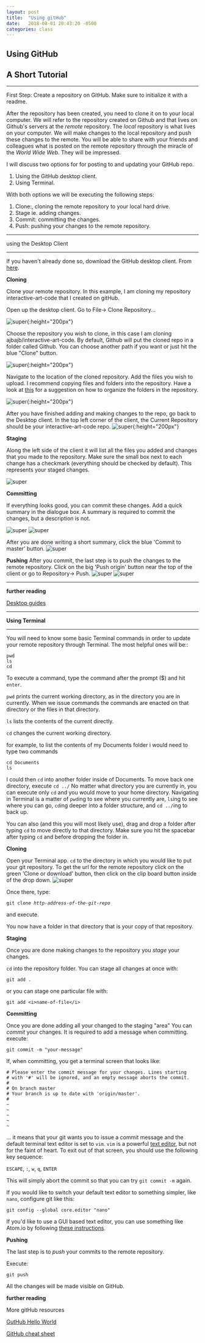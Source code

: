 ```yaml
---
layout: post
title:  "Using gitHub"
date:   2018-08-01 20:43:20 -0500
categories: class
---
```


## Using GitHub
## A Short Tutorial
___

First Step: Create a repository on GitHub. Make sure to initialize it with a readme.

After the repository has been created, you need to clone it on to your local computer.  We will refer to the repository created on Github and that lives on Github's servers at the _remote_ repository. The _local_ repository is what lives on your computer. We will make changes to the local repository and push these changes to the remote.  You will be able to share with your friends and colleagues what is posted on the remote repository through the miracle of the _World Wide Web_. They will be impressed.

I will discuss two options for for posting to and updating your GitHub repo.
1. Using the GitHub desktop client.
2. Using Terminal.

With both options we will be executing the following steps:
1. Clone:, cloning the remote repository to your local hard drive.
2. Stage ie. adding changes.
3. Commit: committing the changes.
4. Push: pushing your changes to the remote repository.
___

using the Desktop Client
___

If you haven't already done so, download the GitHub desktop client. From [here](https://desktop.github.com/).

__Cloning__

Clone your remote repository. In this example, I am cloning my repository interactive-art-code that I created on gitHub.

Open up the desktop client. Go to File-> Clone Repository...

![super]({{site.url}}/ARTTECH3135-fall2018/assets/images/dc1.png){:height="200px"}

Choose the repository you wish to clone, in this case I am cloning ajbajb/interactive-art-code.  By default, Github will put the cloned repo in a folder called Github.  You can choose another path if you want or just hit the blue "Clone" button.  

![super]({{site.url}}/ARTTECH3135-fall2018/assets/images/dc2.png){:height="200px"}

Navigate to the location of the cloned repository. Add the files you wish to upload. I recommend copying files and folders into the repository. Have a look at [this](https://ajbajb.github.io/ARTTECH3135-fall2018/class/2018/10/18/class07.html) for a suggestion on how to organize the folders in the repository.

![super]({{site.url}}/ARTTECH3135-fall2018/assets/images/dc3.png){:height="200px"}

After you have finished adding and making changes to the repo, go back to the Desktop client. In the top left corner of the client, the Current Repository should be your interactive-art-code repo.
![super]({{site.url}}/ARTTECH3135-fall2018/assets/images/dc4-1.png){:height="200px"}

__Staging__

Along the left side of the client it will list all the files you added and changes that you made to the repository. Make sure the small box next to each change has a checkmark (everything should be checked by default).  This represents your staged changes.

![super]({{site.url}}/ARTTECH3135-fall2018/assets/images/dc5.png)

__Committing__

If everything looks good, you can commit these changes.
    Add a quick summary in the dialogue box. A summary is required to commit the changes, but a description is not.

![super]({{site.url}}/ARTTECH3135-fall2018/assets/images/dc6.png)
![super]({{site.url}}/ARTTECH3135-fall2018/assets/images/dc6-1.png)

After you are done writing a short summary, click the blue 'Commit to master' button.
![super]({{site.url}}/ARTTECH3135-fall2018/assets/images/dc7.png)

__Pushing__
After you commit, the last step is to push the changes to the remote repository.  Click on the big 'Push origin' button near the top of the client or go to Repository-> Push.
![super]({{site.url}}/ARTTECH3135-fall2018/assets/images/dc8.png)
![super]({{site.url}}/ARTTECH3135-fall2018/assets/images/dc8-1.png)
___

__further reading__

[Desktop guides](https://help.github.com/desktop/guides/getting-started-with-github-desktop/)

___

__Using Terminal__

___
You will need to know some basic Terminal commands in order to update your remote repository through Terminal.  The most helpful ones will be::
```
pwd
ls
cd
```
To execute a command, type the command after the prompt ($) and hit `enter`.

`pwd` prints the current working directory, as in the directory you are in currently. When we issue commands the commands are enacted on that directory or the files in that directory.

`ls` lists the contents of the current directly.

`cd` changes the current working directory.

for example, to list the contents of my Documents folder i would need to type two commands
```
cd Documents
ls
```
I could then `cd` into another folder inside of Documents. To move back one directory, execute `cd ../`
No matter what directory you are currently in, you can execute only `cd` and you would move to your home directory.
Navigating in Terminal is a matter of `pwd`ing to see where you currently are, `ls`ing to see where you can go, `cd`ing deeper into a folder structure, and `cd ../`ing to back up.

You can also (and this you will most likely use), drag and drop a folder after typing `cd` to move directly to that directory.  Make sure you hit the spacebar after typing `cd` and before dropping the folder in.

__Cloning__

Open your Terminal app. `cd` to the directory in which you would like to put your git repository. To get the url for the remote repository click on the green 'Clone or download' button, then click on the clip board button inside of the drop down.
![super]({{site.url}}/ARTTECH3135-fall2018/assets/images/gitClone.png)

Once there, type:

<pre><code>git clone <em>http-address-of-the-git-repo</em></code></pre>
and execute.

You now have a folder in that directory that is your copy of that repository.

__Staging__

Once you are done making changes to the repository you _stage_ your changes.

`cd` into the repository folder.
You can stage all changes at once with:
```
git add .
```
or you can stage one particular file with:

```
git add <i>name-of-file</i>
```

__Committing__

Once you are done adding all your changed to the staging "area" You can _commit_ your changes.
It is required to add a message when committing.
execute:

```
git commit -m "your-message"
```

If, when committing, you get a terminal screen that looks like:

```
# Please enter the commit message for your changes. Lines starting
# with '#' will be ignored, and an empty message aborts the commit.
#
# On branch master
# Your branch is up to date with 'origin/master'.
#
~             
~
~
~
~
```

... it means that your git wants you to issue a commit message and the default terminal text editor is set to `vim`. `vim` is a powerful [text editor](http://www.openvim.com/), but not for the faint of heart. To exit out of that screen, you should use the following key sequence:

`ESCAPE`, `:`, `w`, `q`, `ENTER`

This will simply abort the commit so that you can try `git commit -m` again.

If you would like to switch your default text editor to something simpler, like `nano`, configure git like this:

```
git config --global core.editor "nano"
```

If you'd like to use a GUI based text editor, you can use something like Atom.io by following [these instructions](https://stackoverflow.com/a/31389989/1518329).

__Pushing__

The last step is to _push_ your commits to the remote repository.

Execute:
```
git push
```

All the changes will be made visible on GitHub.

__further reading__

More gitHub resources

[GutHub Hello World](https://guides.github.com/activities/hello-world/)

[GitHub cheat sheet](https://education.github.com/git-cheat-sheet-education.pdf)
